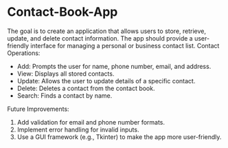 # Contact-Book-App
The goal is to create an application that allows users to store, retrieve, update, and delete contact information. The app should provide a user-friendly interface for managing a personal or business contact list. 
Contact Operations:
* Add: Prompts the user for name, phone number, email, and address.
* View: Displays all stored contacts.
* Update: Allows the user to update details of a specific contact.
* Delete: Deletes a contact from the contact book.
* Search: Finds a contact by name.

Future Improvements:
1. Add validation for email and phone number formats.
2. Implement error handling for invalid inputs.
3. Use a GUI framework (e.g., Tkinter) to make the app more user-friendly.
